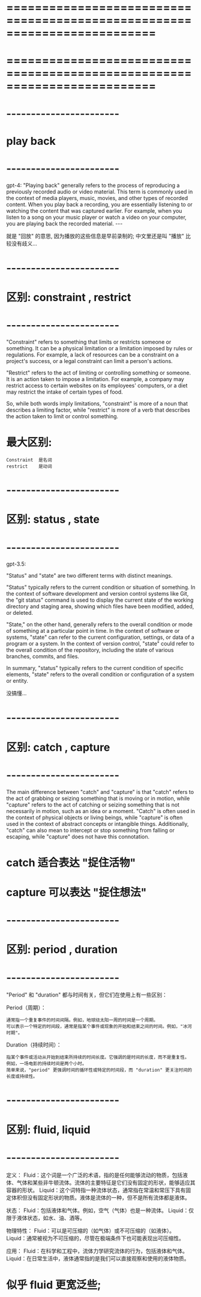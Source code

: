 # ========================================================================= #
#
# ========================================================================= #





# ----------------------- #
#      play back
# ----------------------- #

gpt-4:
    "Playing back" generally refers to the process of reproducing a previously recorded audio or video material. 
    This term is commonly used in the context of media players, music, movies, and other types of recorded content. 
    When you play back a recording, you are essentially listening to or watching the content that was captured earlier. 
    For example, when you listen to a song on your music player or watch a video on your computer, you are playing back the recorded material.
    ---

就是 "回放" 的意思, 因为播放的这些信息是早前录制的;
中文里还是叫 "播放" 比较没有歧义...





# ----------------------- #
#   区别: constraint , restrict
# ----------------------- #

"Constraint" refers to something that limits or restricts someone or something. It can be a physical limitation or a limitation imposed by rules or regulations. For example, a lack of resources can be a constraint on a project's success, or a legal constraint can limit a person's actions.

"Restrict" refers to the act of limiting or controlling something or someone. It is an action taken to impose a limitation. For example, a company may restrict access to certain websites on its employees' computers, or a diet may restrict the intake of certain types of food.

So, while both words imply limitations, "constraint" is more of a noun that describes a limiting factor, while "restrict" is more of a verb that describes the action taken to limit or control something.

# 最大区别: 
    Constraint  是名词
    restrict    是动词




# ----------------------- #
#   区别: status , state
# ----------------------- #

gpt-3.5:

"Status" and "state" are two different terms with distinct meanings.

"Status" typically refers to the current condition or situation of something. In the context of software development and version control systems like Git, the "git status" command is used to display the current state of the working directory and staging area, showing which files have been modified, added, or deleted.

"State," on the other hand, generally refers to the overall condition or mode of something at a particular point in time. 
In the context of software or systems, "state" can refer to the current configuration, settings, or data of a program or a system. 
In the context of version control, "state" could refer to the overall condition of the repository, including the state of various branches, commits, and files.

In summary, 
"status" typically refers to the current condition of specific elements, 
"state" refers to the overall condition or configuration of a system or entity.


没搞懂...




# ----------------------- #
#   区别: catch , capture
# ----------------------- #

The main difference between "catch" and "capture" is that "catch" refers to the act of grabbing or seizing something that is moving or in motion, while "capture" refers to the act of catching or seizing something that is not necessarily in motion, such as an idea or a moment. "Catch" is often used in the context of physical objects or living beings, while "capture" is often used in the context of abstract concepts or intangible things. Additionally, "catch" can also mean to intercept or stop something from falling or escaping, while "capture" does not have this connotation.

# catch 适合表达 "捉住活物"
# capture 可以表达 "捉住想法"



# ----------------------- #
#   区别: period , duration
# ----------------------- #

"Period" 和 "duration" 都与时间有关，但它们在使用上有一些区别：

Period（周期）：

    通常指一个重复事件的时间间隔。例如，地球绕太阳一周的时间是一个周期。
    可以表示一个特定的时间段，通常是指某个事件或现象的开始和结束之间的时间。例如，"冰河时期"。

Duration（持续时间）：

    指某个事件或活动从开始到结束所持续的时间长度。它强调的是时间的长度，而不是重复性。
    例如，一场电影的持续时间是两个小时。
    简单来说，"period" 更强调时间的循环性或特定的时间段，而 "duration" 更关注时间的长度或持续性。



# ----------------------- #
#   区别: fluid, liquid
# ----------------------- #

定义：
Fluid：这个词是一个广泛的术语，指的是任何能够流动的物质，包括液体、气体和某些非牛顿流体。流体的主要特征是它们没有固定的形状，能够适应其容器的形状。
Liquid：这个词特指一种流体状态，通常指在常温和常压下具有固定体积但没有固定形状的物质。液体是流体的一种，但不是所有流体都是液体。

状态：
Fluid：包括液体和气体。例如，空气（气体）也是一种流体。
Liquid：仅限于液体状态，如水、油、酒等。

物理特性：
Fluid：可以是可压缩的（如气体）或不可压缩的（如液体）。
Liquid：通常被视为不可压缩的，尽管在极端条件下也可能表现出可压缩性。

应用：
Fluid：在科学和工程中，流体力学研究流体的行为，包括液体和气体。
Liquid：在日常生活中，液体通常指的是我们可以直接观察和使用的液体物质。


# 似乎 fluid 更宽泛些;




